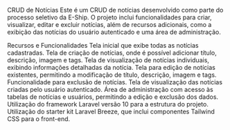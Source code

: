 CRUD de Notícias
Este é um CRUD de notícias desenvolvido como parte do processo seletivo da E-Ship. O projeto inclui funcionalidades para criar, visualizar, editar e excluir notícias, além de recursos adicionais, como a exibição das notícias do usuário autenticado e uma área de administração.

Recursos e Funcionalidades
Tela inicial que exibe todas as notícias cadastradas.
Tela de criação de notícias, onde é possível adicionar título, descrição, imagem e tags.
Tela de visualização de notícias individuais, exibindo informações detalhadas da notícia.
Tela para edição de notícias existentes, permitindo a modificação de título, descrição, imagem e tags.
Funcionalidade para exclusão de notícias.
Tela de visualização das notícias criadas pelo usuário autenticado.
Área de administração com acesso às tabelas de notícias e usuários, permitindo a edição e exclusão dos dados.
Utilização do framework Laravel versão 10 para a estrutura do projeto.
Utilização do starter kit Laravel Breeze, que inclui componentes Tailwind CSS para o front-end.
